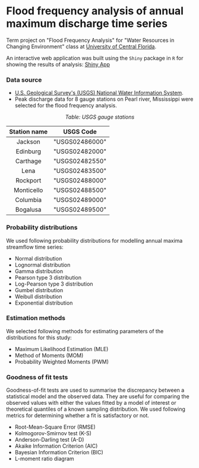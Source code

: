 # Flood frequency analysis of annual maximum discharge time series

Term project on "Flood Frequency Analysis" for "Water Resources in Changing Environment" class at [University of Central Florida](https://www.ucf.edu/).  

An interactive web application was built using the `Shiny` package in `R` for showing the results of analysis: [Shiny App](https://javedali.shinyapps.io/flood-frequency-analysis/)

### Data source
- [U.S. Geological Survey's (USGS) National Water Information System](https://nwis.waterdata.usgs.gov/usa/nwis/peak).
- Peak discharge data for 8 gauge stations on Pearl river, Mississippi were selected for the flood frequency analysis. 

<!---  
<p align="center">
  <img width="460" height="300" src="https://user-images.githubusercontent.com/15319503/141701862-c332913a-7072-4b11-a07a-7b6d8edbc505.png">
  <br>
    <em>Figure 1: Map of gauge stations locations on Pearl river</em>
</p>
--->

<div align="center">

*Table: USGS gauge stations*

|Station name | USGS Code |
|:-------: | :--------:  |
|Jackson | "USGS02486000" |
|Edinburg | "USGS02482000" |
|Carthage | "USGS02482550" |
|Lena | "USGS02483500" |
|Rockport | "USGS02488000" |
|Monticello | "USGS02488500" |
|Columbia | "USGS02489000" |
|Bogalusa | "USGS02489500" | 
  
</div>

### Probability distributions

We used following probability distributions for modelling annual maxima streamflow time series:
- Normal distribution
- Lognormal distribution
- Gamma distribution
- Pearson type 3 distribution
- Log-Pearson type 3 distribution
- Gumbel distribution
- Weibull distribution
- Exponential distribution

### Estimation methods

We selected following methods for estimating parameters of the distributions for this study: 
- Maximum Likelihood Estimation (MLE)
- Method of Moments (MOM)
- Probability Weighted Moments (PWM)

### Goodness of fit tests

Goodness-of-fit tests are used to summarise the discrepancy between a statistical model and the observed data. They are useful for comparing the observed values with either the values fitted by a model of interest or theoretical quantiles of a known sampling distribution. We used following metrics for determining whether a fit is satisfactory
or not. 
- Root-Mean-Square Error (RMSE)
- Kolmogorov-Smirnov test (K-S) 
- Anderson-Darling test (A-D) 
- Akaike Information Criterion (AIC)
- Bayesian Information Criterion (BIC)
- L-moment ratio diagram
